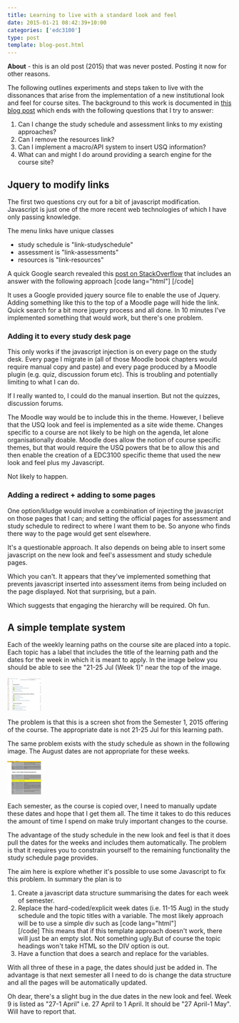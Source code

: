 ```yaml
---
title: Learning to live with a standard look and feel
date: 2015-01-21 08:42:39+10:00
categories: ['edc3100']
type: post
template: blog-post.html
---
```

**About** \- this is an old post (2015) that was never posted. Posting it now for other reasons.

The following outlines experiments and steps taken to live with the dissonances that arise from the implementation of a new institutional look and feel for course sites. The background to this work is documented in [this blog post](/blog2/2015/01/20/what-might-the-3-levels-of-organisational-culture-reveal-about-university-e-learning/) which ends with the following questions that I try to answer:

1. Can I change the study schedule and assessment links to my existing approaches?
2. Can I remove the resources link?
3. Can I implement a macro/API system to insert USQ information?
4. What can and might I do around providing a search engine for the course site?

## Jquery to modify links

The first two questions cry out for a bit of javascript modification. Javascript is just one of the more recent web technologies of which I have only passing knowledge.

The menu links have unique classes

- study schedule is "link-studyschedule"
- assessment is "link-assessments"
- resources is "link-resources"

A quick Google search revealed this [post on StackOverflow](http://stackoverflow.com/questions/1933602/how-to-getelementbyclass-instead-of-getelementbyid-with-javascript) that includes an answer with the following approach \[code lang="html"\] <script type="text/javascript" src="http://ajax.googleapis.com/ajax/libs/jquery/1.3.2/jquery.min.js"></script> <script type="text/javascript"> $(function(){ $(".classname").hide(); }); </script> \[/code\]

It uses a Google provided jquery source file to enable the use of Jquery. Adding something like this to the top of a Moodle page will hide the link. Quick search for a bit more jquery process and all done. In 10 minutes I've implemented something that would work, but there's one problem.

### Adding it to every study desk page

This only works if the javascript injection is on every page on the study desk. Every page I migrate in (all of those Moodle book chapters would require manual copy and paste) and every page produced by a Moodle plugin (e.g. quiz, discussion forum etc). This is troubling and potentially limiting to what I can do.

If I really wanted to, I could do the manual insertion. But not the quizzes, discussion forums.

The Moodle way would be to include this in the theme. However, I believe that the USQ look and feel is implemented as a site wide theme. Changes specific to a course are not likely to be high on the agenda, let alone organisationally doable. Moodle does allow the notion of course specific themes, but that would require the USQ powers that be to allow this and then enable the creation of a EDC3100 specific theme that used the new look and feel plus my Javascript.

Not likely to happen.

### Adding a redirect + adding to some pages

One option/kludge would involve a combination of injecting the javascript on those pages that I can; and setting the official pages for assessment and study schedule to redirect to where I want them to be. So anyone who finds there way to the page would get sent elsewhere.

It's a questionable approach. It also depends on being able to insert some javascript on the new look and feel's assessment and study schedule pages.

Which you can't. It appears that they've implemented something that prevents javascript inserted into assessment items from being included on the page displayed. Not that surprising, but a pain.

Which suggests that engaging the hierarchy will be required. Oh fun.

## A simple template system

Each of the weekly learning paths on the course site are placed into a topic. Each topic has a label that includes the title of the learning path and the dates for the week in which it is meant to apply. In the image below you should be able to see the "21-25 Jul (Week 1)" near the top of the image.

[![Week1](images/16315335515_b91c408c98_s.jpg)](https://www.flickr.com/photos/david_jones/16315335515 "Week1 by David Jones, on Flickr")

The problem is that this is a screen shot from the Semester 1, 2015 offering of the course. The appropriate date is not 21-25 Jul for this learning path.

The same problem exists with the study schedule as shown in the following image. The August dates are not appropriate for these weeks.

[![studySchedule](images/16135176729_054efae82e_s.jpg)](https://www.flickr.com/photos/david_jones/16135176729 "studySchedule by David Jones, on Flickr")

Each semester, as the course is copied over, I need to manually update these dates and hope that I get them all. The time it takes to do this reduces the amount of time I spend on make truly important changes to the course.

The advantage of the study schedule in the new look and feel is that it does pull the dates for the weeks and includes them automatically. The problem is that it requires you to constrain yourself to the remaining functionality the study schedule page provides.

The aim here is explore whether it's possible to use some Javascript to fix this problem. In summary the plan is to

1. Create a javascript data structure summarising the dates for each week of semester.
2. Replace the hard-coded/explicit week dates (i.e. 11-15 Aug) in the study schedule and the topic titles with a variable. The most likely approach will be to use a simple div such as \[code lang="html"\] <div id="WEEK\_4\_DATE"></div> \[/code\] This means that if this template approach doesn't work, there will just be an empty slot. Not something ugly.But of course the topic headings won't take HTML so the DIV option is out.
3. Have a function that does a search and replace for the variables.

With all three of these in a page, the dates should just be added in. The advantage is that next semester all I need to do is change the data structure and all the pages will be automatically updated.

Oh dear, there's a slight bug in the due dates in the new look and feel. Week 9 is listed as "27-1 April" i.e. 27 April to 1 April. It should be "27 April-1 May". Will have to report that.